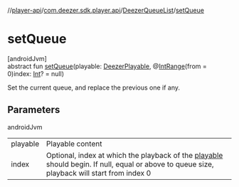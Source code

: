 //[player-api](../../../index.md)/[com.deezer.sdk.player.api](../index.md)/[DeezerQueueList](index.md)/[setQueue](set-queue.md)

# setQueue

[androidJvm]\
abstract fun [setQueue](set-queue.md)(playable: [DeezerPlayable](../../com.deezer.sdk.player.model/-deezer-playable/index.md), @[IntRange](https://developer.android.com/reference/kotlin/androidx/annotation/IntRange.html)(from = 0)index: [Int](https://kotlinlang.org/api/latest/jvm/stdlib/kotlin/-int/index.html)? = null)

Set the current queue, and replace the previous one if any.

## Parameters

androidJvm

| | |
|---|---|
| playable | Playable content |
| index | Optional, index at which the playback of the [playable](set-queue.md) should begin. If null, equal or above to queue size, playback will start from index 0 |
